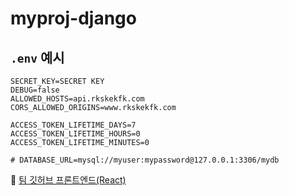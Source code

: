 # myproj-django

## `.env` 예시

```
SECRET_KEY=SECRET KEY
DEBUG=false
ALLOWED_HOSTS=api.rkskekfk.com
CORS_ALLOWED_ORIGINS=www.rkskekfk.com

ACCESS_TOKEN_LIFETIME_DAYS=7
ACCESS_TOKEN_LIFETIME_HOURS=0
ACCESS_TOKEN_LIFETIME_MINUTES=0

# DATABASE_URL=mysql://myuser:mypassword@127.0.0.1:3306/mydb

```
📘 [팀 깃허브 프론트엔드(React)](https://github.com/dlcksemf/Introvert-iNtuitive-X-Perceiving-React)
